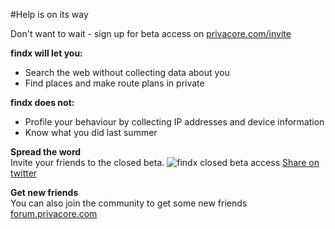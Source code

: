 #Help is on its way

Don't want to wait - sign up for beta access on 
[privacore.com/invite](https://www.privacore.com/invite/)

**findx will let you:**

- Search the web without collecting data about you
- Find places and make route plans in private  

**findx does not:**

- Profile your behaviour by collecting IP addresses and device information
- Know what you did last summer

**Spread the word**  
Invite your friends to the closed beta.
![findx closed beta access](https://www.privacore.com/wp-content/uploads/2016/09/login-to-closed-beta-access-to-findx.png)
[Share on twitter](https://twitter.com/intent/tweet?text=Join+findx+beta+-+Get+lucky+and+be+one+of+the+first+to+access+before+launch+%23privacy+%26+%23search+%40findx&url=https://www.privacore.com/invite/)


**Get new friends**  
You can also join the community to get some new friends 
[forum.privacore.com](https://forum.privacore.com/)
